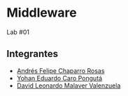 # Middleware
Lab #01
## Integrantes
* [Andrés Felipe Chaparro Rosas](https://github.com/AFelipeCR)
* [Yohan Eduardo Caro Pongutá](https://github.com/YohanCaro)
* [David Leonardo Malaver Valenzuela](https://github.com/DavidMa1021)
